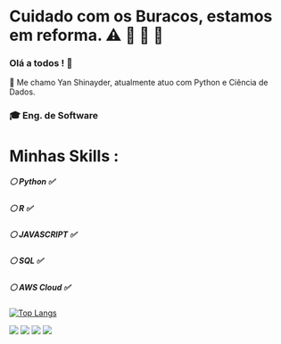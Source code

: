 # Cuidado com os Buracos, estamos em reforma. :warning: :construction: :construction_worker: :hammer: 



### Olá a todos ! 👋

 :large_blue_diamond: Me chamo Yan Shinayder, atualmente atuo com Python e Ciência de Dados.
 ### :mortar_board: Eng. de Software 
 # Minhas Skills : 
 ##### :white_circle: Python :white_check_mark:
 ##### :white_circle: R :white_check_mark:
 ##### :white_circle: JAVASCRIPT :white_check_mark:
 ##### :white_circle: SQL :white_check_mark:
 ##### :white_circle: AWS Cloud :white_check_mark:
 


[![Top Langs](https://github-readme-stats.vercel.app/api/top-langs/?username=yanshinayder&layout=compact&theme=dracula)](https://github.com/anuraghazra/github-readme-stats)

<div> 
  <a href="https://www.linkedin.com/in/yan-shinayder/" target="_blank"><img src="https://img.shields.io/badge/LinkedIn-0077B5?style=for-the-badge&logo=linkedin&logoColor=white" target="_blank"><a/>   
  <a href="https://api.whatsapp.com/send?phone=5521981259688&text=Ol%C3%A1%2C%20fique%20a%20vontade%20para%20entrar%20em%20contato." target="_blank"><img src="https://img.shields.io/badge/WhatsApp-25D366?style=for-the-badge&logo=whatsapp&logoColor=white" target="_blank"><a/>   
  <a href= "mailto:shinayderepcar@outlook.com"><img src="https://img.shields.io/badge/Microsoft_Outlook-0078D4?style=for-the-badge&logo=microsoft-outlook&logoColor=white" target="_blank"><a/>   
  <a href="https://msng.link/o/?Yanshinayder=tg" target="_blank"><img src="https://img.shields.io/badge/Telegram-2CA5E0?style=for-the-badge&logo=telegram&logoColor=white" target="_blank"><a/>
  
</div>
